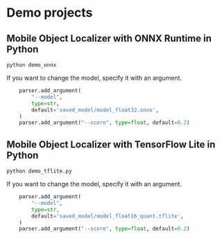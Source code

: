 # Demo projects

## Mobile Object Localizer with ONNX Runtime in Python
```
python demo_onnx
```

If you want to change the model, specify it with an argument.
```python
    parser.add_argument(
        "--model",
        type=str,
        default='saved_model/model_float32.onnx',
    )
    parser.add_argument("--score", type=float, default=0.2)
```

## Mobile Object Localizer with TensorFlow Lite in Python
```
python demo_tflite.py
```

If you want to change the model, specify it with an argument.
```python
    parser.add_argument(
        "--model",
        type=str,
        default='saved_model/model_float16_quant.tflite',
    )
    parser.add_argument("--score", type=float, default=0.2)
```

